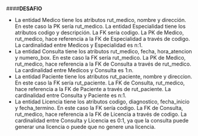 ####**DESAFIO** 
* La entidad Medico tiene los atributos rut_medico, nombre y dirección. En este caso la PK sería rut_medico. La entidad Especialidad tiene los atributos codigo y descripción. La FK sería codigo. La PK de Medico, rut_medico, hace referencia a la FK de Especialidad a través de codigo. La cardinalidad entre Medicos y Especialidad es n:1.
* La entidad Consulta tiene los atributos rut_medico, fecha, hora_atencion y numero_box. En este caso la FK sería rut_medico.  La PK de Medico, rut_medico, hace referencia a la FK de Consulta a través de rut_medico. La cardinalidad entre Medicos y Consulta es 1:n.
*  La entidad Paciente tiene los atributos rut_paciente, nombre y direccion. En este caso la FK sería rut_paciente.  La FK de Consulta, rut_medico, hace referencia a la FK de Paciente a través de rut_paciente. La cardinalidad entre Consulta y Paciente  es n:1.
* La entidad Licencia tiene los atributos codigo, diagnostico, fecha_inicio y fecha_termino. En este caso la FK sería codigo.  La FK de Consulta, rut_medico, hace referencia a la FK de Licencia a través de codigo. La cardinalidad entre Consulta y Licencia es 0:1, ya que la consulta puede generar una licencia o puede que no genere una licencia.